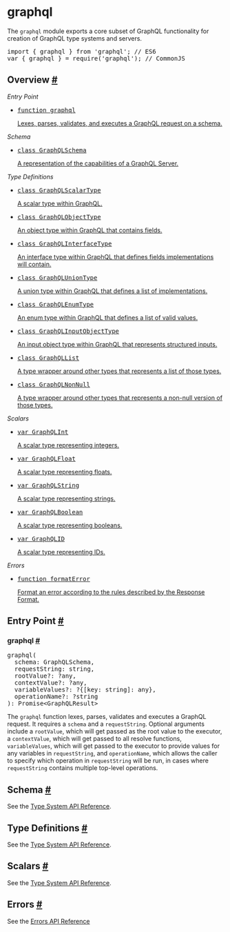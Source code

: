 <h1>graphql</h1><div><p>The <code>graphql</code> module exports a core subset of GraphQL functionality for creation
of GraphQL type systems and servers.</p><pre class="prism language-js"><span class="keyword">import</span> <span class="punctuation">{</span> graphql <span class="punctuation">}</span> <span class="keyword">from</span> <span class="string">&apos;graphql&apos;</span><span class="punctuation">;</span> <span spellcheck="true" class="comment">// ES6</span>
<span class="keyword">var</span> <span class="punctuation">{</span> graphql <span class="punctuation">}</span> <span class="operator">=</span> <span class="function">require</span><span class="punctuation">(</span><span class="string">&apos;graphql&apos;</span><span class="punctuation">)</span><span class="punctuation">;</span> <span spellcheck="true" class="comment">// CommonJS</span></pre><h2><a class="anchor" name="overview"></a>Overview <a class="hash-link" href="#overview">#</a></h2><p><em>Entry Point</em></p><div><ul class="apiIndex">
  <li>
    <a href="#graphql">
      <pre>function graphql</pre>
      Lexes, parses, validates, and executes a GraphQL request on a schema.
    </a>
  </li>
</ul>

</div><p><em>Schema</em></p><div><ul class="apiIndex">
  <li>
    <a href="../type/#graphqlschema">
      <pre>class GraphQLSchema</pre>
      A representation of the capabilities of a GraphQL Server.
    </a>
  </li>
</ul>

</div><p><em>Type Definitions</em></p><div><ul class="apiIndex">
  <li>
    <a href="../type/#graphqlscalartype">
      <pre>class GraphQLScalarType</pre>
      A scalar type within GraphQL.
    </a>
  </li>
  <li>
    <a href="../type/#graphqlobjecttype">
      <pre>class GraphQLObjectType</pre>
      An object type within GraphQL that contains fields.
    </a>
  </li>
  <li>
    <a href="../type/#graphqlinterfacetype">
      <pre>class GraphQLInterfaceType</pre>
      An interface type within GraphQL that defines fields implementations will contain.
    </a>
  </li>
  <li>
    <a href="../type/#graphqluniontype">
      <pre>class GraphQLUnionType</pre>
      A union type within GraphQL that defines a list of implementations.
    </a>
  </li>
  <li>
    <a href="../type/#graphqlenumtype">
      <pre>class GraphQLEnumType</pre>
      An enum type within GraphQL that defines a list of valid values.
    </a>
  </li>
  <li>
    <a href="../type/#graphqlinputobjecttype">
      <pre>class GraphQLInputObjectType</pre>
      An input object type within GraphQL that represents structured inputs.
    </a>
  </li>
  <li>
    <a href="../type/#graphqllist">
      <pre>class GraphQLList</pre>
      A type wrapper around other types that represents a list of those types.
    </a>
  </li>
  <li>
    <a href="../type/#graphqlnonnull">
      <pre>class GraphQLNonNull</pre>
      A type wrapper around other types that represents a non-null version of those types.
    </a>
  </li>
</ul>

</div><p><em>Scalars</em></p><div><ul class="apiIndex">
  <li>
    <a href="../type/#graphqlint">
      <pre>var GraphQLInt</pre>
      A scalar type representing integers.
    </a>
  </li>
  <li>
    <a href="../type/#graphqlfloat">
      <pre>var GraphQLFloat</pre>
      A scalar type representing floats.
    </a>
  </li>
  <li>
    <a href="../type/#graphqlstring">
      <pre>var GraphQLString</pre>
      A scalar type representing strings.
    </a>
  </li>
  <li>
    <a href="../type/#graphqlboolean">
      <pre>var GraphQLBoolean</pre>
      A scalar type representing booleans.
    </a>
  </li>
  <li>
    <a href="../type/#graphqlid">
      <pre>var GraphQLID</pre>
      A scalar type representing IDs.
    </a>
  </li>
</ul>

</div><p><em>Errors</em></p><div><ul class="apiIndex">
  <li>
    <a href="../error/#formaterror">
      <pre>function formatError</pre>
      Format an error according to the rules described by the Response Format.
    </a>
  </li>
</ul>

</div><h2><a class="anchor" name="entry-point"></a>Entry Point <a class="hash-link" href="#entry-point">#</a></h2><h3><a class="anchor" name="graphql"></a>graphql <a class="hash-link" href="#graphql">#</a></h3><pre class="prism language-js"><span class="function">graphql</span><span class="punctuation">(</span>
  schema<span class="punctuation">:</span> GraphQLSchema<span class="punctuation">,</span>
  requestString<span class="punctuation">:</span> string<span class="punctuation">,</span>
  rootValue<span class="operator">?</span><span class="punctuation">:</span> <span class="operator">?</span>any<span class="punctuation">,</span>
  contextValue<span class="operator">?</span><span class="punctuation">:</span> <span class="operator">?</span>any<span class="punctuation">,</span>
  variableValues<span class="operator">?</span><span class="punctuation">:</span> <span class="operator">?</span><span class="punctuation">{</span><span class="punctuation">[</span>key<span class="punctuation">:</span> string<span class="punctuation">]</span><span class="punctuation">:</span> any<span class="punctuation">}</span><span class="punctuation">,</span>
  operationName<span class="operator">?</span><span class="punctuation">:</span> <span class="operator">?</span>string
<span class="punctuation">)</span><span class="punctuation">:</span> Promise<span class="operator">&lt;</span>GraphQLResult<span class="operator">&gt;</span></pre><p>The <code>graphql</code> function lexes, parses, validates and executes a GraphQL request.
It requires a <code>schema</code> and a <code>requestString</code>. Optional arguments include a
<code>rootValue</code>, which will get passed as the root value to the executor, a <code>contextValue</code>,
which will get passed to all resolve functions,
<code>variableValues</code>, which will get passed to the executor to provide values for
any variables in <code>requestString</code>, and <code>operationName</code>, which allows the caller
to specify which operation in <code>requestString</code> will be run, in cases where
<code>requestString</code> contains multiple top-level operations.</p><h2><a class="anchor" name="schema"></a>Schema <a class="hash-link" href="#schema">#</a></h2><p>See the <a href="../type#schema" target="_blank" rel="nofollow noopener noreferrer">Type System API Reference</a>.</p><h2><a class="anchor" name="type-definitions"></a>Type Definitions <a class="hash-link" href="#type-definitions">#</a></h2><p>See the <a href="../type#definitions" target="_blank" rel="nofollow noopener noreferrer">Type System API Reference</a>.</p><h2><a class="anchor" name="scalars"></a>Scalars <a class="hash-link" href="#scalars">#</a></h2><p>See the <a href="../type#scalars" target="_blank" rel="nofollow noopener noreferrer">Type System API Reference</a>.</p><h2><a class="anchor" name="errors"></a>Errors <a class="hash-link" href="#errors">#</a></h2><p>See the <a href="../error" target="_blank" rel="nofollow noopener noreferrer">Errors API Reference</a></p></div>
